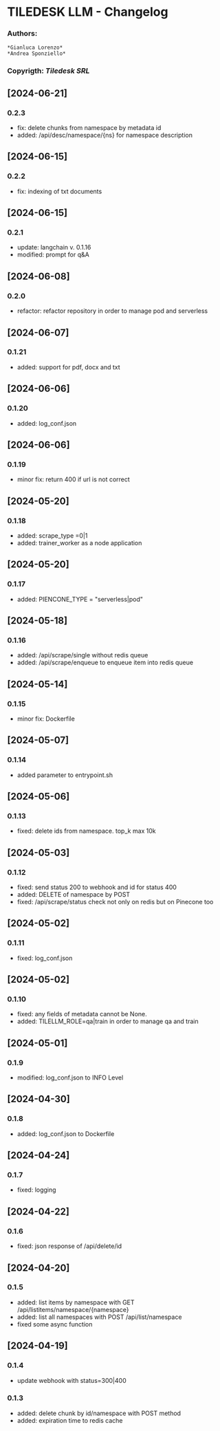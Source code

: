 # **TILEDESK LLM - Changelog**

### **Authors**: 
    *Gianluca Lorenzo*
    *Andrea Sponziello* 
### **Copyrigth**: *Tiledesk SRL*

## [2024-06-21]
### 0.2.3
- fix: delete chunks from namespace by metadata id
- added: /api/desc/namespace/{ns} for namespace description 

## [2024-06-15]
### 0.2.2
- fix: indexing of txt documents



## [2024-06-15]
### 0.2.1
- update: langchain v. 0.1.16
- modified: prompt for q&A

## [2024-06-08]
### 0.2.0
- refactor: refactor repository in order to manage pod and serverless

## [2024-06-07]
### 0.1.21
- added: support for pdf, docx and txt

## [2024-06-06]
### 0.1.20
- added: log_conf.json

## [2024-06-06]

### 0.1.19
- minor fix: return 400 if url is not correct

## [2024-05-20]

### 0.1.18
- added: scrape_type =0|1
- added: trainer_worker as a node application

## [2024-05-20]

### 0.1.17
- added: PIENCONE_TYPE = "serverless|pod"

## [2024-05-18]

### 0.1.16
- added: /api/scrape/single without redis queue
- added: /api/scrape/enqueue to enqueue item into redis queue 

## [2024-05-14]

### 0.1.15
- minor fix: Dockerfile


## [2024-05-07]

### 0.1.14
- added parameter to entrypoint.sh

## [2024-05-06]

### 0.1.13
- fixed: delete ids from namespace. top_k max 10k

## [2024-05-03]

### 0.1.12
- fixed: send status 200 to webhook and id for status 400
- added: DELETE of namespace by POST
- fixed: /api/scrape/status check not only on redis but on Pinecone too

## [2024-05-02]

### 0.1.11
- fixed: log_conf.json 

## [2024-05-02]

### 0.1.10
- fixed: any fields of metadata cannot be None.
- added: TILELLM_ROLE=qa|train in order to manage qa and train 

## [2024-05-01]

### 0.1.9
- modified: log_conf.json to INFO Level

## [2024-04-30]

### 0.1.8
- added: log_conf.json to Dockerfile

## [2024-04-24]

### 0.1.7
- fixed: logging

## [2024-04-22]

### 0.1.6
- fixed: json response of /api/delete/id

## [2024-04-20]

### 0.1.5
- added: list items by namespace with GET /api/listitems/namespace/{namespace}
- added: list all namespaces with POST /api/list/namespace
- fixed some async function 

## [2024-04-19]

### 0.1.4
- update webhook with status=300|400

### 0.1.3
- added: delete chunk by id/namespace with POST method
- added: expiration time to redis cache